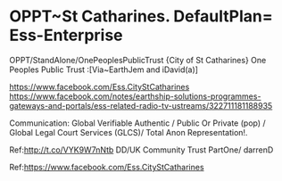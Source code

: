 OPPT~St Catharines. DefaultPlan= Ess-Enterprise 
====

OPPT/StandAlone/OnePeoplesPublicTrust
{City of St Catharines} One Peoples Public Trust :[Via~EarthJem and iDavid(a)]

https://www.facebook.com/Ess.CityStCatharines
https://www.facebook.com/notes/earthship-solutions-programmes-gateways-and-portals/ess-related-radio-tv-ustreams/322711181188935

Communication: Global Verifiable Authentic / Public Or Private (pop) 
/ Global Legal Court Services (GLCS)/ Total Anon Representation!. 



Ref:http://t.co/VYK9W7nNtb DD/UK Community Trust PartOne/ darrenD

Ref:https://www.facebook.com/Ess.CityStCatharines
